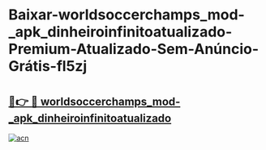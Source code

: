 # Baixar-worldsoccerchamps_mod-_apk_dinheiroinfinitoatualizado-Premium-Atualizado-Sem-Anúncio-Grátis-fl5zj

# <h2><a href="https://fu8crg.esa.edu.pl?src=worldsoccerchamps_mod-_apk_dinheiroinfinitoatualizado&ref=fl5zj">🔗👉 🔴 worldsoccerchamps_mod-_apk_dinheiroinfinitoatualizado</a></h2>

[![acn](https://github.com/user-attachments/assets/0f9c940e-d8b0-45ae-aac7-cd30a18b3e1c)](https://fu8crg.esa.edu.pl?src=worldsoccerchamps_mod-_apk_dinheiroinfinitoatualizado&ref=fl5zj)

